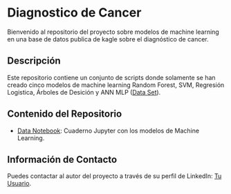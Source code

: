 <!-- markdown -->
# Diagnostico de Cancer

Bienvenido al repositorio del proyecto sobre modelos de machine learning en una base de datos publica de kagle sobre el diagnóstico de cancer.

## Descripción
Este repositorio contiene un conjunto de scripts donde solamente se han creado cinco modelos de machine learning Random Forest, SVM, Regresión Logistica, Árboles de Desición y ANN MLP
([Data Set](https://github.com/jtbigdata/CancerDiagnostico/blob/main/datasetlink.txt)).

## Contenido del Repositorio
- [Data Notebook](https://github.com/jtbigdata/CancerDiagnostico/blob/main/CancerDiagnostico.ipynb): Cuaderno Jupyter con los modelos de Machine Learning.
<!-- Agrega más elementos según sea necesario -->


## Información de Contacto
Puedes contactar al autor del proyecto a través de su perfil de LinkedIn: [Tu Usuario](https://www.linkedin.com/in/julio-c%C3%A9sar-torres-pati%C3%B1o-78492696/).
